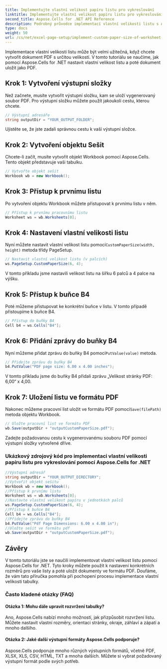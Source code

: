 ```yaml
---
title: Implementujte vlastní velikost papíru listu pro vykreslování
linktitle: Implementujte vlastní velikost papíru listu pro vykreslování
second_title: Aspose.Cells for .NET API Reference
description: Podrobný průvodce implementací vlastní velikosti listu s Aspose.Cells pro .NET. Nastavte rozměry, přidejte zprávu a uložte jako PDF.
type: docs
weight: 50
url: /cs/net/excel-page-setup/implement-custom-paper-size-of-worksheet-for-rendering/
---
```

Implementace vlastní velikosti listu může být velmi užitečná, když chcete vytvořit dokument PDF s určitou velikostí. V tomto tutoriálu se naučíme, jak pomocí Aspose.Cells for .NET nastavit vlastní velikost listu a poté dokument uložit jako PDF.

## Krok 1: Vytvoření výstupní složky

Než začnete, musíte vytvořit výstupní složku, kam se uloží vygenerovaný soubor PDF. Pro výstupní složku můžete použít jakoukoli cestu, kterou chcete.

```csharp
// Výstupní adresáře
string outputDir = "YOUR_OUTPUT_FOLDER";
```

Ujistěte se, že jste zadali správnou cestu k vaší výstupní složce.

## Krok 2: Vytvoření objektu Sešit

Chcete-li začít, musíte vytvořit objekt Workbook pomocí Aspose.Cells. Tento objekt představuje vaši tabulku.

```csharp
// Vytvořte objekt sešit
Workbook wb = new Workbook();
```

## Krok 3: Přístup k prvnímu listu

Po vytvoření objektu Workbook můžete přistupovat k prvnímu listu v něm.

```csharp
// Přístup k prvnímu pracovnímu listu
Worksheet ws = wb.Worksheets[0];
```

## Krok 4: Nastavení vlastní velikosti listu

 Nyní můžete nastavit vlastní velikost listu pomocí`CustomPaperSize(width, height)` metoda třídy PageSetup.

```csharp
// Nastavit vlastní velikost listu (v palcích)
ws.PageSetup.CustomPaperSize(6, 4);
```

V tomto příkladu jsme nastavili velikost listu na šířku 6 palců a 4 palce na výšku.

## Krok 5: Přístup k buňce B4

Poté můžeme přistupovat ke konkrétní buňce v listu. V tomto případě přistoupíme k buňce B4.

```csharp
// Přístup do buňky B4
Cell b4 = ws.Cells["B4"];
```

## Krok 6: Přidání zprávy do buňky B4

 Nyní můžeme přidat zprávu do buňky B4 pomocí`PutValue(value)` metoda.

```csharp
// Přidejte zprávu do buňky B4
b4.PutValue("PDF page size: 6.00 x 4.00 inches");
```

V tomto příkladu jsme do buňky B4 přidali zprávu „Velikost stránky PDF: 6,00“ x 4,00.

## Krok 7: Uložení listu ve formátu PDF

 Nakonec můžeme pracovní list uložit ve formátu PDF pomocí`Save(filePath)` metoda objektu Workbook.

```csharp
// Uložte pracovní list ve formátu PDF
wb.Save(outputDir + "outputCustomPaperSize.pdf");
```

Zadejte požadovanou cestu k vygenerovanému souboru PDF pomocí výstupní složky vytvořené dříve.

### Ukázkový zdrojový kód pro implementaci vlastní velikosti papíru listu pro vykreslování pomocí Aspose.Cells for .NET 
```csharp
//Výstupní adresář
string outputDir = "YOUR_OUTPUT_DIRECTORY";
//Vytvořit objekt sešitu
Workbook wb = new Workbook();
//Přístup k prvnímu listu
Worksheet ws = wb.Worksheets[0];
//Nastavte vlastní velikost papíru v jednotkách palců
ws.PageSetup.CustomPaperSize(6, 4);
//Přístup k buňce B4
Cell b4 = ws.Cells["B4"];
//Přidejte zprávu do buňky B4
b4.PutValue("Pdf Page Dimensions: 6.00 x 4.00 in");
//Uložte sešit ve formátu pdf
wb.Save(outputDir + "outputCustomPaperSize.pdf");
```

## Závěry

V tomto tutoriálu jste se naučili implementovat vlastní velikost listu pomocí Aspose.Cells for .NET. Tyto kroky můžete použít k nastavení konkrétních rozměrů pro vaše listy a poté uložit dokumenty ve formátu PDF. Doufáme, že vám tato příručka pomohla při pochopení procesu implementace vlastní velikosti tabulky.

### Často kladené otázky (FAQ)

#### Otázka 1: Mohu dále upravit rozvržení tabulky?

Ano, Aspose.Cells nabízí mnoho možností, jak přizpůsobit rozvržení listu. Můžete nastavit vlastní rozměry, orientaci stránky, okraje, záhlaví a zápatí a mnoho dalšího.

#### Otázka 2: Jaké další výstupní formáty Aspose.Cells podporuje?

Aspose.Cells podporuje mnoho různých výstupních formátů, včetně PDF, XLSX, XLS, CSV, HTML, TXT a mnoha dalších. Můžete si vybrat požadovaný výstupní formát podle svých potřeb.